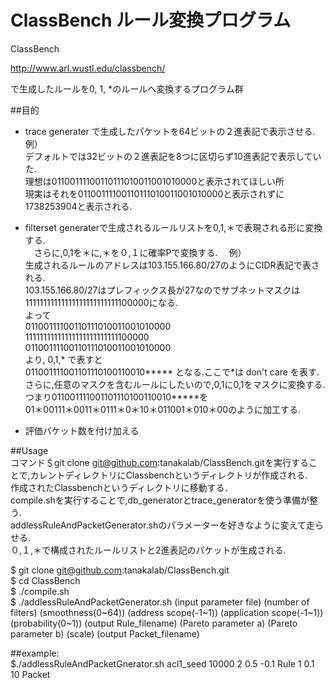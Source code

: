 # ClassBench ルール変換プログラム

ClassBench 

http://www.arl.wustl.edu/classbench/ 

で生成したルールを0, 1, *のルールへ変換するプログラム群

##目的
* trace generater で生成したパケットを64ビットの２進表記で表示させる.　     
例）  
 デフォルトでは32ビットの２進表記を8つに区切らず10進表記で表示していた.  
 理想は01100111100110111010011001010000と表示されてほしい所  
 現実はそれを01100111100110111010011001010000と表示されずに1738253904と表示される.　　

* filterset generaterで生成されるルールリストを0,1,＊で表現される形に変換する.   
 　さらに,0,1を＊に,＊を０,１に確率Pで変換する.
　例）  
   生成されるルールのアドレスは103.155.166.80/27のようにCIDR表記で表される.  
   103.155.166.80/27はプレフィックス長が27なのでサブネットマスクは11111111111111111111111111100000になる.  
   よって  
     01100111100110111010011001010000  
     11111111111111111111111111100000  
     01100111100110111010011001010000  
   より,
   0,1,* で表すと  
      011001111001101110100110010*****
   となる.ここで*は don't care を表す.  
   さらに,任意のマスクを含むルールにしたいので,0,1に0,1をマスクに変換する.
   つまり011001111001101110100110010*****を  
   01＊00111＊0011＊0111＊0＊10＊011001＊010＊00のように加工する.  
*  評価パケット数を付け加える  　

##Usage   
コマンド＄git clone git@github.com:tanakalab/ClassBench.gitを実行することで,カレントディレクトリにClassbenchというディレクトリが作成される.   
作成されたClassbenchというディレクトリに移動する．    
compile.shを実行することで,db_generatorとtrace_generatorを使う準備が整う.      
addlessRuleAndPacketGenerator.shのパラメーターを好きなように変えて走らせる.      
０,１,＊で構成されたルールリストと2進表記のパケットが生成される.   

$ git clone git@github.com:tanakalab/ClassBench.git  
$ cd ClassBench    
$ ./compile.sh   
$ ./addlessRuleAndPacketGenerator.sh  (input parameter file) (number of filters) (smoothness(0~64)) (address scope(-1~1)) (application scope(-1~1)) (probability(0~1)) (output Rule_filename) (Pareto parameter a) (Pareto parameter b) (scale) (output Packet_filename)  

##example:   
$./addlessRuleAndPacketGnerator.sh acl1_seed 10000 2 0.5 -0.1 Rule 1 0.1 10 Packet  
